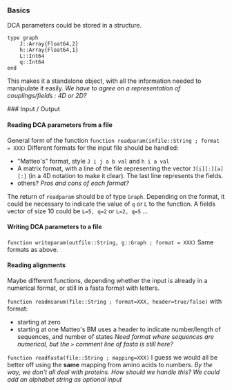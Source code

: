 ### Basics
DCA parameters could be stored in a structure. 
```
type graph
    J::Array{Float64,2}
    h::Array{Float64,1}
    L::Int64
    q::Int64
end
```
This makes it a standalone object, with all the information needed to manipulate it easily. 
*We have to agree on a representation of couplings/fields : 4D or 2D?*

### Input / Output
#### Reading DCA parameters from a file
General form of the function
`function readparam(infile::String ; format = XXX)`
Different formats for the input file should be handled: 
- "Matteo's" format, style `J i j a b val` and `h i a val`
- A matrix format, with a line of the file representing the vector `J[i][:][a][:]` (in a 4D notation to make it clear). The last line represents the fields. 
- others? 
*Pros and cons of each format?* 

The return of `readparam` should be of type `Graph`. 
Depending on the format, it could be necessary to indicate the value of `q` or `L` to the function. A fields vector of size 10 could be `L=5, q=2` or `L=2, q=5` ... 

#### Writing DCA parameters to a file
`function writeparam(outfile::String, g::Graph ; format = XXX)`
Same formats as above. 

#### Reading alignments
Maybe different functions, depending whether the input is already in a numerical format, or still in a fasta format with letters. 

`function readmsanum(file::String ; format=XXX, header=true/false)`
with format:
- starting at zero
- starting at one
Matteo's BM uses a header to indicate number/length of sequences, and number of states
*Need format where sequences are numerical, but the `>` comment line of fasta is still here?* 

`function readfasta(file::String ; mapping=XXX)`
I guess we would all be better off using the **same** mapping from amino acids to numbers.
*By the way, we don't all deal with proteins. How should we handle this?*
*We could add an alphabet string as optional input*
